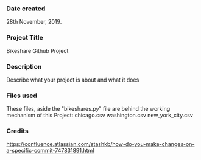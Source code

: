 ### Date created
28th November, 2019.

### Project Title
Bikeshare Github Project

### Description
Describe what your project is about and what it does

### Files used
These files, aside the "bikeshares.py" file are behind the working mechanism of this Project:
chicago.csv
washington.csv
new_york_city.csv

### Credits
https://confluence.atlassian.com/stashkb/how-do-you-make-changes-on-a-specific-commit-747831891.html
